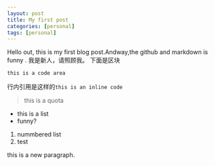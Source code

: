 ```yaml
---
layout: post
title: My first post
categories: [personal]
tags: [personal]
---
```

Hello out, this is my first blog post.Andway,the github and markdown is funny .
我是新人，请照顾我。
下面是区块

```
this is a code area
```

行内引用是这样的`this is an inline code`

>
> this is a quota
>

- this is a list
- funny?
1. nummbered list
2. test

this is a new paragraph.
